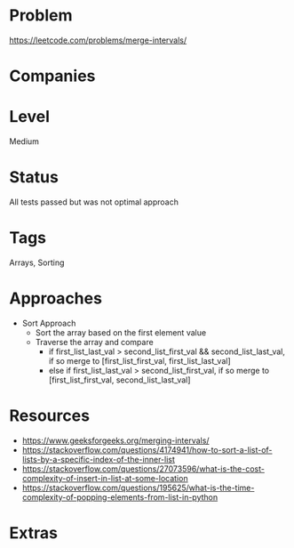 # Problem

https://leetcode.com/problems/merge-intervals/

# Companies

# Level

Medium

# Status

All tests passed but was not optimal approach

# Tags

Arrays, Sorting

# Approaches

- Sort Approach
  - Sort the array based on the first element value
  - Traverse the array and compare
    - if first_list_last_val > second_list_first_val && second_list_last_val, if so merge to [first_list_first_val, first_list_last_val]
    - else if first_list_last_val > second_list_first_val, if so merge to [first_list_first_val, second_list_last_val]

# Resources

- https://www.geeksforgeeks.org/merging-intervals/
- https://stackoverflow.com/questions/4174941/how-to-sort-a-list-of-lists-by-a-specific-index-of-the-inner-list
- https://stackoverflow.com/questions/27073596/what-is-the-cost-complexity-of-insert-in-list-at-some-location
- https://stackoverflow.com/questions/195625/what-is-the-time-complexity-of-popping-elements-from-list-in-python

# Extras
